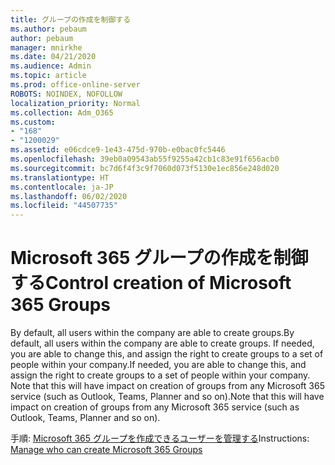 ```yaml
---
title: グループの作成を制御する
ms.author: pebaum
author: pebaum
manager: mnirkhe
ms.date: 04/21/2020
ms.audience: Admin
ms.topic: article
ms.prod: office-online-server
ROBOTS: NOINDEX, NOFOLLOW
localization_priority: Normal
ms.collection: Adm_O365
ms.custom:
- "168"
- "1200029"
ms.assetid: e06cdce9-1e43-475d-970b-e0bac0fc5446
ms.openlocfilehash: 39eb0a09543ab55f9255a42cb1c83e91f656acb0
ms.sourcegitcommit: bc7d6f4f3c9f7060d073f5130e1ec856e248d020
ms.translationtype: HT
ms.contentlocale: ja-JP
ms.lasthandoff: 06/02/2020
ms.locfileid: "44507735"
---
```

# <a name="control-creation-of-microsoft-365-groups"></a><span data-ttu-id="daa72-102">Microsoft 365 グループの作成を制御する</span><span class="sxs-lookup"><span data-stu-id="daa72-102">Control creation of Microsoft 365 Groups</span></span>

<span data-ttu-id="daa72-103">By default, all users within the company are able to create groups.</span><span class="sxs-lookup"><span data-stu-id="daa72-103">By default, all users within the company are able to create groups.</span></span> <span data-ttu-id="daa72-104">If needed, you are able to change this, and assign the right to create groups to a set of people within your company.</span><span class="sxs-lookup"><span data-stu-id="daa72-104">If needed, you are able to change this, and assign the right to create groups to a set of people within your company.</span></span> <span data-ttu-id="daa72-105">Note that this will have impact on creation of groups from any Microsoft 365 service (such as Outlook, Teams, Planner and so on).</span><span class="sxs-lookup"><span data-stu-id="daa72-105">Note that this will have impact on creation of groups from any Microsoft 365 service (such as Outlook, Teams, Planner and so on).</span></span>
  
<span data-ttu-id="daa72-106">手順: [Microsoft 365 グループを作成できるユーザーを管理する](https://docs.microsoft.com/microsoft-365/admin/create-groups/manage-creation-of-groups)</span><span class="sxs-lookup"><span data-stu-id="daa72-106">Instructions: [Manage who can create Microsoft 365 Groups](https://docs.microsoft.com/microsoft-365/admin/create-groups/manage-creation-of-groups)</span></span>
